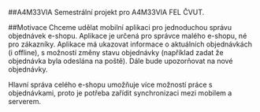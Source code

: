 ##A4M33VIA
Semestrální projekt pro A4M33VIA FEL ČVUT.

##Motivace
Chceme udělat mobilní aplikaci pro jednoduchou správu objednávek e-shopu.
Aplikace je určená pro správce malého e-shopu, né pro zákazníky.
Aplikace má ukazovat informace o aktuálních objednávkách (i offline), s možností změny stavu objednávky (například zadat že objednávka byla odeslána na poště). Dále bude upozorňovat na nové objednávky.

Hlavní správa celého e-shopu umožňuje více možností práce s objednávkami, proto je potřeba zařídit synchronizaci mezi mobilem a serverem.

